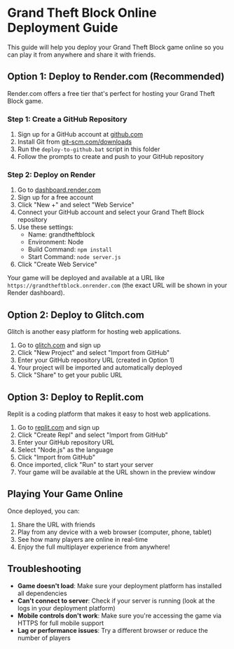 # Grand Theft Block Online Deployment Guide

This guide will help you deploy your Grand Theft Block game online so you can play it from anywhere and share it with friends.

## Option 1: Deploy to Render.com (Recommended)

Render.com offers a free tier that's perfect for hosting your Grand Theft Block game.

### Step 1: Create a GitHub Repository

1. Sign up for a GitHub account at [github.com](https://github.com)
2. Install Git from [git-scm.com/downloads](https://git-scm.com/downloads)
3. Run the `deploy-to-github.bat` script in this folder
4. Follow the prompts to create and push to your GitHub repository

### Step 2: Deploy on Render

1. Go to [dashboard.render.com](https://dashboard.render.com/)
2. Sign up for a free account
3. Click "New +" and select "Web Service"
4. Connect your GitHub account and select your Grand Theft Block repository
5. Use these settings:
   - Name: grandtheftblock
   - Environment: Node
   - Build Command: `npm install`
   - Start Command: `node server.js`
6. Click "Create Web Service"

Your game will be deployed and available at a URL like `https://grandtheftblock.onrender.com` (the exact URL will be shown in your Render dashboard).

## Option 2: Deploy to Glitch.com

Glitch is another easy platform for hosting web applications.

1. Go to [glitch.com](https://glitch.com) and sign up
2. Click "New Project" and select "Import from GitHub"
3. Enter your GitHub repository URL (created in Option 1)
4. Your project will be imported and automatically deployed
5. Click "Share" to get your public URL

## Option 3: Deploy to Replit.com

Replit is a coding platform that makes it easy to host web applications.

1. Go to [replit.com](https://replit.com) and sign up
2. Click "Create Repl" and select "Import from GitHub"
3. Enter your GitHub repository URL
4. Select "Node.js" as the language
5. Click "Import from GitHub"
6. Once imported, click "Run" to start your server
7. Your game will be available at the URL shown in the preview window

## Playing Your Game Online

Once deployed, you can:

1. Share the URL with friends
2. Play from any device with a web browser (computer, phone, tablet)
3. See how many players are online in real-time
4. Enjoy the full multiplayer experience from anywhere!

## Troubleshooting

- **Game doesn't load**: Make sure your deployment platform has installed all dependencies
- **Can't connect to server**: Check if your server is running (look at the logs in your deployment platform)
- **Mobile controls don't work**: Make sure you're accessing the game via HTTPS for full mobile support
- **Lag or performance issues**: Try a different browser or reduce the number of players 